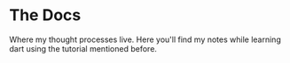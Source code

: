 # The Docs

Where my thought processes live. Here you'll find my notes while learning dart using the tutorial mentioned before.
